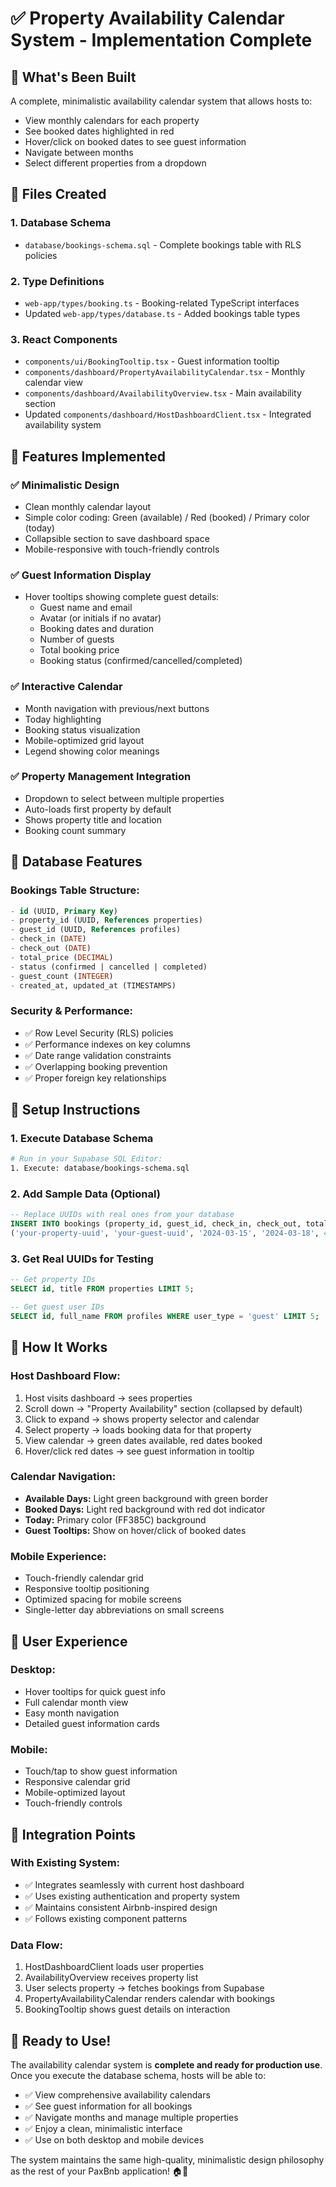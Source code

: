 # ✅ Property Availability Calendar System - Implementation Complete

## 🎯 What's Been Built

A complete, minimalistic availability calendar system that allows hosts to:
- View monthly calendars for each property
- See booked dates highlighted in red
- Hover/click on booked dates to see guest information
- Navigate between months
- Select different properties from a dropdown

## 📁 Files Created

### 1. Database Schema
- `database/bookings-schema.sql` - Complete bookings table with RLS policies

### 2. Type Definitions  
- `web-app/types/booking.ts` - Booking-related TypeScript interfaces
- Updated `web-app/types/database.ts` - Added bookings table types

### 3. React Components
- `components/ui/BookingTooltip.tsx` - Guest information tooltip
- `components/dashboard/PropertyAvailabilityCalendar.tsx` - Monthly calendar view
- `components/dashboard/AvailabilityOverview.tsx` - Main availability section
- Updated `components/dashboard/HostDashboardClient.tsx` - Integrated availability system

## 🎨 Features Implemented

### ✅ **Minimalistic Design**
- Clean monthly calendar layout
- Simple color coding: Green (available) / Red (booked) / Primary color (today)
- Collapsible section to save dashboard space
- Mobile-responsive with touch-friendly controls

### ✅ **Guest Information Display**
- Hover tooltips showing complete guest details:
  - Guest name and email
  - Avatar (or initials if no avatar)
  - Booking dates and duration
  - Number of guests
  - Total booking price
  - Booking status (confirmed/cancelled/completed)

### ✅ **Interactive Calendar**
- Month navigation with previous/next buttons
- Today highlighting
- Booking status visualization
- Mobile-optimized grid layout
- Legend showing color meanings

### ✅ **Property Management Integration**
- Dropdown to select between multiple properties
- Auto-loads first property by default
- Shows property title and location
- Booking count summary

## 🔧 Database Features

### **Bookings Table Structure:**
```sql
- id (UUID, Primary Key)
- property_id (UUID, References properties)
- guest_id (UUID, References profiles)
- check_in (DATE)
- check_out (DATE)
- total_price (DECIMAL)
- status (confirmed | cancelled | completed)
- guest_count (INTEGER)
- created_at, updated_at (TIMESTAMPS)
```

### **Security & Performance:**
- ✅ Row Level Security (RLS) policies
- ✅ Performance indexes on key columns
- ✅ Date range validation constraints
- ✅ Overlapping booking prevention
- ✅ Proper foreign key relationships

## 🚀 Setup Instructions

### 1. **Execute Database Schema**
```bash
# Run in your Supabase SQL Editor:
1. Execute: database/bookings-schema.sql
```

### 2. **Add Sample Data (Optional)**
```sql
-- Replace UUIDs with real ones from your database
INSERT INTO bookings (property_id, guest_id, check_in, check_out, total_price, guest_count) VALUES
('your-property-uuid', 'your-guest-uuid', '2024-03-15', '2024-03-18', 450.00, 2);
```

### 3. **Get Real UUIDs for Testing**
```sql
-- Get property IDs
SELECT id, title FROM properties LIMIT 5;

-- Get guest user IDs
SELECT id, full_name FROM profiles WHERE user_type = 'guest' LIMIT 5;
```

## 🎯 How It Works

### **Host Dashboard Flow:**
1. Host visits dashboard → sees properties
2. Scroll down → "Property Availability" section (collapsed by default)
3. Click to expand → shows property selector and calendar
4. Select property → loads booking data for that property
5. View calendar → green dates available, red dates booked
6. Hover/click red dates → see guest information in tooltip

### **Calendar Navigation:**
- **Available Days:** Light green background with green border
- **Booked Days:** Light red background with red dot indicator
- **Today:** Primary color (FF385C) background
- **Guest Tooltips:** Show on hover/click of booked dates

### **Mobile Experience:**
- Touch-friendly calendar grid
- Responsive tooltip positioning
- Optimized spacing for mobile screens
- Single-letter day abbreviations on small screens

## 📱 User Experience

### **Desktop:**
- Hover tooltips for quick guest info
- Full calendar month view
- Easy month navigation
- Detailed guest information cards

### **Mobile:**
- Touch/tap to show guest information
- Responsive calendar grid
- Mobile-optimized layout
- Touch-friendly controls

## 🔄 Integration Points

### **With Existing System:**
- ✅ Integrates seamlessly with current host dashboard
- ✅ Uses existing authentication and property system
- ✅ Maintains consistent Airbnb-inspired design
- ✅ Follows existing component patterns

### **Data Flow:**
1. HostDashboardClient loads user properties
2. AvailabilityOverview receives property list
3. User selects property → fetches bookings from Supabase
4. PropertyAvailabilityCalendar renders calendar with bookings
5. BookingTooltip shows guest details on interaction

## 🎉 Ready to Use!

The availability calendar system is **complete and ready for production use**. Once you execute the database schema, hosts will be able to:

- ✅ View comprehensive availability calendars
- ✅ See guest information for all bookings
- ✅ Navigate months and manage multiple properties
- ✅ Enjoy a clean, minimalistic interface
- ✅ Use on both desktop and mobile devices

The system maintains the same high-quality, minimalistic design philosophy as the rest of your PaxBnb application! 🏠📅